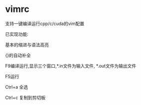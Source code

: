 # vimrc
支持一键编译运行cpp/c/cuda的vim配置


已实现功能:

基本的缩进与语法高亮

{}的自动补全

F9编译运行,显示三个窗口,*.in文件为输入文件, *.out文件为输出文件

F5运行

Ctrl+a 全选

Ctrl+c 复制到剪切板

